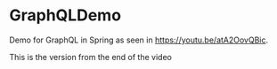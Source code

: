 # GraphQLDemo
Demo for GraphQL in Spring as seen in https://youtu.be/atA2OovQBic.

This is the version from the end of the video
